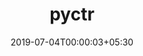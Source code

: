 ---
title: "pyctr"
date: 2019-07-04T00:00:03+05:30
type: "organisations"
org_name: "Google"
repo_desc: "NA"
repo_link: https://github.com/google/pyctr
---